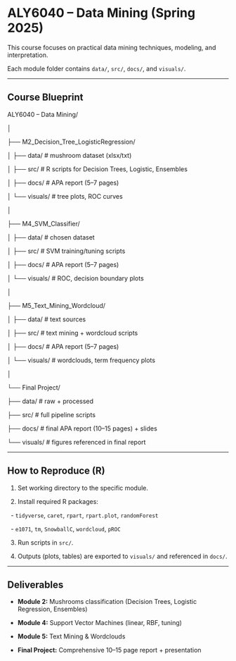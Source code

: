 # ALY6040 – Data Mining (Spring 2025)



This course focuses on practical data mining techniques, modeling, and interpretation.  

Each module folder contains `data/`, `src/`, `docs/`, and `visuals/`.



---



## Course Blueprint



ALY6040 – Data Mining/

│

├── M2_Decision_Tree_LogisticRegression/

│ ├── data/ # mushroom dataset (xlsx/txt)

│ ├── src/ # R scripts for Decision Trees, Logistic, Ensembles

│ ├── docs/ # APA report (5–7 pages)

│ └── visuals/ # tree plots, ROC curves

│

├── M4_SVM_Classifier/

│ ├── data/ # chosen dataset

│ ├── src/ # SVM training/tuning scripts

│ ├── docs/ # APA report (5–7 pages)

│ └── visuals/ # ROC, decision boundary plots

│

├── M5_Text_Mining_Wordcloud/

│ ├── data/ # text sources

│ ├── src/ # text mining + wordcloud scripts

│ ├── docs/ # APA report (5–7 pages)

│ └── visuals/ # wordclouds, term frequency plots

│

└── Final Project/

├── data/ # raw + processed

├── src/ # full pipeline scripts

├── docs/ # final APA report (10–15 pages) + slides

└── visuals/ # figures referenced in final report



---



## How to Reproduce (R)



1. Set working directory to the specific module.

2. Install required R packages:

&nbsp;  - `tidyverse`, `caret`, `rpart`, `rpart.plot`, `randomForest`

&nbsp;  - `e1071`, `tm`, `SnowballC`, `wordcloud`, `pROC`

3. Run scripts in `src/`.

4. Outputs (plots, tables) are exported to `visuals/` and referenced in `docs/`.



---



## Deliverables



- **Module 2:** Mushrooms classification (Decision Trees, Logistic Regression, Ensembles)

- **Module 4:** Support Vector Machines (linear, RBF, tuning)

- **Module 5:** Text Mining & Wordclouds

- **Final Project:** Comprehensive 10–15 page report + presentation



